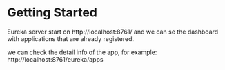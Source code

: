 # Getting Started
Eureka server start on http://localhost:8761/
and we can se the dashboard with applications that are already registered.

we can check the detail info of the app, for example:
http://localhost:8761/eureka/apps